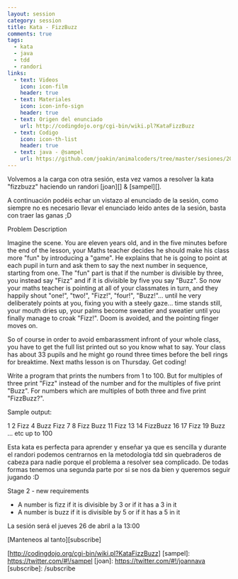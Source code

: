```yaml
---
layout: session
category: session
title: Kata - FizzBuzz
comments: true
tags:
  - kata
  - java
  - tdd
  - randori
links:
  - text: Videos
    icon: icon-film
    header: true
  - text: Materiales
    icon: icon-info-sign
    header: true
  - text: Origen del enunciado
    url: http://codingdojo.org/cgi-bin/wiki.pl?KataFizzBuzz
  - text: Codigo
    icon: icon-th-list
    header: true
  - text: java - @sampel
    url: https://github.com/joakin/animalcoders/tree/master/sesiones/2012-04-25-kata-fizz-buzz/sampel
---
```


Volvemos a la carga con otra sesión, esta vez vamos a resolver la kata "fizzbuzz" haciendo 
un randori [joan][] & [sampel][].

A continuación podéis echar un vistazo al enunciado de la sesión, como siempre no es necesario 
llevar el enunciado leido antes de la sesión, basta con traer las ganas ;D

Problem Description

Imagine the scene. You are eleven years old, and in the five minutes before the end of the lesson, 
your Maths teacher decides he should make his class more "fun" by introducing a "game". 
He explains that he is going to point at each pupil in turn and ask them to say the next number in sequence, 
starting from one. The "fun" part is that if the number is divisible by three, you instead say "Fizz" 
and if it is divisible by five you say "Buzz". So now your maths teacher is pointing at all of your 
classmates in turn, and they happily shout "one!", "two!", "Fizz!", "four!", "Buzz!"... 
until he very deliberately points at you, fixing you with a steely gaze... time stands still, 
your mouth dries up, your palms become sweatier and sweatier until you finally manage to croak "Fizz!". 
Doom is avoided, and the pointing finger moves on.

So of course in order to avoid embarassment infront of your whole class, you have to get the full list 
printed out so you know what to say. Your class has about 33 pupils and he might go round three times 
before the bell rings for breaktime. Next maths lesson is on Thursday. Get coding!

Write a program that prints the numbers from 1 to 100. But for multiples of three print "Fizz" instead 
of the number and for the multiples of five print "Buzz". For numbers which are multiples of both 
three and five print "FizzBuzz?".

Sample output:

1
2
Fizz
4
Buzz
Fizz
7
8
Fizz
Buzz
11
Fizz
13
14
FizzBuzz
16
17
Fizz
19
Buzz
... etc up to 100

Esta kata es perfecta para aprender y enseñar ya que es sencilla y durante el randori podemos centrarnos en la 
metodología tdd sin quebraderos de cabeza para nadie porque el problema a resolver sea complicado. De todas formas tenemos
una segunda parte por si se nos da bien y queremos seguir jugando :D

Stage 2 - new requirements

 * A number is fizz if it is divisible by 3 or if it has a 3 in it
 * A number is buzz if it is divisible by 5 or if it has a 5 in it

La sesión será el jueves 26 de abril a la 13:00

[Manteneos al tanto][subscribe]

[http://codingdojo.org/cgi-bin/wiki.pl?KataFizzBuzz] 
[sampel]: https://twitter.com/#!/sampel
[joan]: https://twitter.com/#!/joannava
[subscribe]: /subscribe

